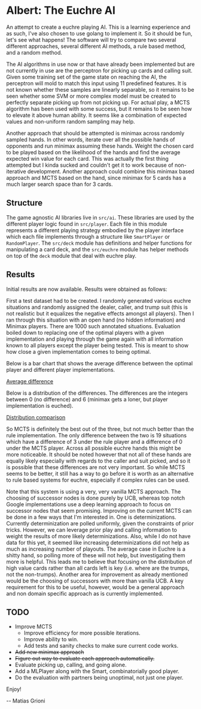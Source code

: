 # Albert: The Euchre AI

An attempt to create a euchre playing AI. This is a learning experience and as such, I've also chosen to use golang to implement it. So it should be fun, let's see what happens! The software will try to compare two several different approaches, several different AI methods, a rule based method, and a random method.

The AI algorithms in use now or that have already been implemented but are not currently in use are the perceptron for picking up cards and calling suit. Given some training set of the game state on reaching the AI, the perceptron will mold to match this input using 11 predefined features. It is not known whether these samples are linearly separable, so it remains to be seen whether some SVM or more complex model must be created to perfectly separate picking up from not picking up. For actual play,  a MCTS algorithm has been used with some success, but it remains to be seen how to elevate it above human ability. It seems like a combination of expected values and non-uniform random sampling may help.

Another approach that should be attempted is minimax across randomly sampled hands. In other words, iterate over all the possible hands of opponents and run minimax assuming these hands. Weight the chosen card to be played based on the likelihood of the hands and find the average expected win value for each card. This was actually the first thing attempted but I kinda sucked and couldn't get it to work because of non-iterative development. Another approach could combine this minimax based approach and MCTS based on the hand, since minimax for 5 cards has a much larger search space than for 3 cards.

## Structure

The game agnostic AI libraries live in `src/ai`. These libraries are used by the different player logic found in `src/player`. Each file in this module represents a different playing strategy embodied by the player interface which each file implements through a structure like `SmartPlayer` or `RandomPlayer`. The `src/deck` module has definitions and helper functions for manipulating a card deck, and the `src/euchre` module has helper methods on top of the `deck` module that deal with euchre play.


## Results

Initial results are now available. Results were obtained as follows:

First a test dataset had to be created. I randomly generated various euchre situations and randomly assigned the dealer, caller, and trump suit (this is not realistic but it equalizes the negative effects amongst all players). Then I ran through this situation with an open hand (no hidden information) and Minimax players. There are 1000 such annotated situations. Evaluation boiled down to replacing one of the optimal players with a given implementation and playing through the game again with all information known to all players except the player being tested. This is meant to show how close a given implementation comes to being optimal.

Below is a bar chart that shows the average difference between the optimal player and different player implementations.

[Average difference](data/play/results/diff.png?raw=true)

Below is a distribution of the differences. The differences are the integers between 0 (no difference) and 6 (minimax gets a loner, but player implementation is euched).

[Distribution comparison](data/play/results/dist.png?raw=true)

So MCTS is definitely the best out of the three, but not much better than the rule implementation. The only difference between the two is 19 situations which have a difference of 3 under the rule player and a difference of 0 under the MCTS player. Across all possible euchre hands this might be more noticeable. It should be noted however that not all of these hands are equally likely especially with regards to the caller and suit picked, and so it is possible that these differences are not very important. So while MCTS seems to be better, it still has a way to go before it is worth as an alternative to rule based systems for euchre, especially if complex rules can be used.

Note that this system is using a very, very vanilla MCTS approach. The choosing of successor nodes is done purely by UCB, whereas top notch Google implementations use a deep learning approach to focus on successor nodes that seem promising. Improving on the current MCTS can be done in a few ways that I'm interested in. One is determinizations. Currently determinization are polled uniformly, given the constraints of prior tricks. However, we can leverage prior play and calling information to weight the results of more likely determinizations. Also, while I do not have data for this yet, it seemed like increasing determinizations did not help as much as increasing number of playouts. The average case in Euchre is a shitty hand, so polling more of these will not help, but investigating them more is helpful. This leads me to believe that focusing on the distribution of high value cards rather than all cards left is key (i.e. where are the trumps, not the non-trumps). Another area for improvement as already mentioned would be the choosing of successors with more than vanilla UCB. A key requirement for this to be useful, however, would be a general approach and non domain specific approach as is currently implemented.


## TODO

- Improve MCTS
    * Improve efficiency for more possible iterations.
    * Improve ability to win.
    * Add tests and sanity checks to make sure current code works.
- ~~Add new minimax approach~~
- ~~Figure out way to evaluate each approach automatically.~~
- Evaluate picking up, calling, and going alone.
- Add a MLPlayer along with the Smart, combinatorially good player.
- Do the evaluation with partners being unoptimal, not just one player.

Enjoy!

-- Matias Grioni
